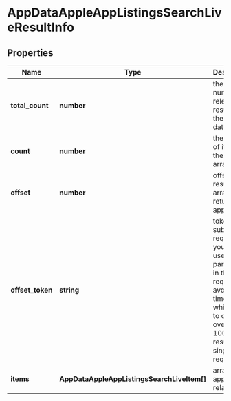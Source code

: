 # AppDataAppleAppListingsSearchLiveResultInfo

## Properties

| Name | Type | Description | Notes |
|------------ | ------------- | ------------- | -------------|
**total_count** | **number** | the total number of relevant results in the database |[optional]|
**count** | **number** | the number of items in the results array |[optional]|
**offset** | **number** | offset in the results array of returned apps |[optional]|
**offset_token** | **string** | token for subsequent requests<br>you can use this parameter in the POST request to avoid timeouts while trying to obtain over 100,000 results in a single request |[optional]|
**items** | **AppDataAppleAppListingsSearchLiveItem[]** | array of apps and related data |[optional]|